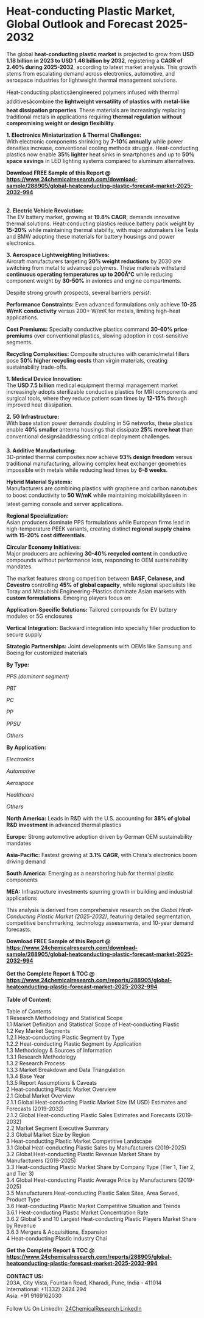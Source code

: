 <h1>Heat-conducting Plastic Market, Global Outlook and Forecast 2025-2032</h1><p>The global <strong>heat-conducting plastic market</strong> is projected to grow from <strong>USD 1.18 billion in 2023 to USD 1.46 billion by 2032</strong>, registering a <strong>CAGR of 2.40% during 2025-2032</strong>, according to latest market analysis. This growth stems from escalating demand across electronics, automotive, and aerospace industries for lightweight thermal management solutions.</p><p>Heat-conducting plasticsâengineered polymers infused with thermal additivesâcombine the <strong>lightweight versatility of plastics with metal-like heat dissipation properties</strong>. These materials are increasingly replacing traditional metals in applications requiring <strong>thermal regulation without compromising weight or design flexibility</strong>.</p><p><strong>1. Electronics Miniaturization &amp; Thermal Challenges:</strong><br>
With electronic components shrinking by <strong>7-10% annually</strong> while power densities increase, conventional cooling methods struggle. Heat-conducting plastics now enable <strong>35% lighter</strong> heat sinks in smartphones and up to <strong>50% space savings</strong> in LED lighting systems compared to aluminum alternatives.</p><div><b>Download FREE Sample of this Report @ 
            <a href="https://www.24chemicalresearch.com/download-sample/288905/global-heatconducting-plastic-forecast-market-2025-2032-994">
            https://www.24chemicalresearch.com/download-sample/288905/global-heatconducting-plastic-forecast-market-2025-2032-994</a></b></div><br><p><strong>2. Electric Vehicle Revolution:</strong><br>
The EV battery market, growing at <strong>19.8% CAGR</strong>, demands innovative thermal solutions. Heat-conducting plastics reduce battery pack weight by <strong>15-20%</strong> while maintaining thermal stability, with major automakers like Tesla and BMW adopting these materials for battery housings and power electronics.</p><p><strong>3. Aerospace Lightweighting Initiatives:</strong><br>
Aircraft manufacturers targeting <strong>20% weight reductions</strong> by 2030 are switching from metal to advanced polymers. These materials withstand <strong>continuous operating temperatures up to 200Â°C</strong> while reducing component weight by <strong>30-50%</strong> in avionics and engine compartments.</p><p>Despite strong growth prospects, several barriers persist:</p><p><strong>Performance Constraints:</strong> Even advanced formulations only achieve <strong>10-25 W/mK conductivity</strong> versus 200+ W/mK for metals, limiting high-heat applications.</p><p><strong>Cost Premiums:</strong> Specialty conductive plastics command <strong>30-60% price premiums</strong> over conventional plastics, slowing adoption in cost-sensitive segments.</p><p><strong>Recycling Complexities:</strong> Composite structures with ceramic/metal fillers pose <strong>50% higher recycling costs</strong> than virgin materials, creating sustainability trade-offs.</p><p><strong>1. Medical Device Innovation:</strong><br>
The <strong>USD 7.5 billion</strong> medical equipment thermal management market increasingly adopts sterilizable conductive plastics for MRI components and surgical tools, where they reduce patient scan times by <strong>12-15%</strong> through improved heat dissipation.</p><p><strong>2. 5G Infrastructure:</strong><br>
With base station power demands doubling in 5G networks, these plastics enable <strong>40% smaller</strong> antenna housings that dissipate <strong>25% more heat</strong> than conventional designsâaddressing critical deployment challenges.</p><p><strong>3. Additive Manufacturing:</strong><br>
3D-printed thermal composites now achieve <strong>93% design freedom</strong> versus traditional manufacturing, allowing complex heat exchanger geometries impossible with metals while reducing lead times by <strong>6-8 weeks</strong>.</p><p><strong>Hybrid Material Systems:</strong><br>
	Manufacturers are combining plastics with graphene and carbon nanotubes to boost conductivity to <strong>50 W/mK</strong> while maintaining moldabilityâseen in latest gaming console and server applications.</p><p><strong>Regional Specialization:</strong><br>
	Asian producers dominate PPS formulations while European firms lead in high-temperature PEEK variants, creating distinct <strong>regional supply chains with 15-20% cost differentials</strong>.</p><p><strong>Circular Economy Initiatives:</strong><br>
	Major producers are achieving <strong>30-40% recycled content</strong> in conductive compounds without performance loss, responding to OEM sustainability mandates.</p><p>The market features strong competition between <strong>BASF, Celanese, and Covestro</strong> controlling <strong>45% of global capacity</strong>, while regional specialists like Toray and Mitsubishi Engineering-Plastics dominate Asian markets with <strong>custom formulations</strong>. Emerging players focus on:</p><p><strong>Application-Specific Solutions:</strong> Tailored compounds for EV battery modules or 5G enclosures</p><p><strong>Vertical Integration:</strong> Backward integration into specialty filler production to secure supply</p><p><strong>Strategic Partnerships:</strong> Joint developments with OEMs like Samsung and Boeing for customized materials</p><p><strong>By Type:</strong></p><p><em>PPS (dominant segment)</em></p><p><em>PBT</em></p><p><em>PC</em></p><p><em>PP</em></p><p><em>PPSU</em></p><p><em>Others</em></p><p><strong>By Application:</strong></p><p><em>Electronics</em></p><p><em>Automotive</em></p><p><em>Aerospace</em></p><p><em>Healthcare</em></p><p><em>Others</em></p><p><strong>North America:</strong> Leads in R&amp;D with the U.S. accounting for <strong>38% of global R&amp;D investment</strong> in advanced thermal plastics</p><p><strong>Europe:</strong> Strong automotive adoption driven by German OEM sustainability mandates</p><p><strong>Asia-Pacific:</strong> Fastest growing at <strong>3.1% CAGR</strong>, with China's electronics boom driving demand</p><p><strong>South America:</strong> Emerging as a nearshoring hub for thermal plastic components</p><p><strong>MEA:</strong> Infrastructure investments spurring growth in building and industrial applications</p><p>This analysis is derived from comprehensive research on the <em>Global Heat-Conducting Plastic Market (2025-2032)</em>, featuring detailed segmentation, competitive benchmarking, technology assessments, and 10-year demand forecasts.</p><div><b>Download FREE Sample of this Report @ 
            <a href="https://www.24chemicalresearch.com/download-sample/288905/global-heatconducting-plastic-forecast-market-2025-2032-994">
            https://www.24chemicalresearch.com/download-sample/288905/global-heatconducting-plastic-forecast-market-2025-2032-994</a></b></div><br><div><b>Get the Complete Report & TOC @ 
            <a href="https://www.24chemicalresearch.com/reports/288905/global-heatconducting-plastic-forecast-market-2025-2032-994">
            https://www.24chemicalresearch.com/reports/288905/global-heatconducting-plastic-forecast-market-2025-2032-994</a></b></div><br>
            <b>Table of Content:</b><p>Table of Contents<br />
1 Research Methodology and Statistical Scope<br />
1.1 Market Definition and Statistical Scope of Heat-conducting Plastic<br />
1.2 Key Market Segments<br />
1.2.1 Heat-conducting Plastic Segment by Type<br />
1.2.2 Heat-conducting Plastic Segment by Application<br />
1.3 Methodology & Sources of Information<br />
1.3.1 Research Methodology<br />
1.3.2 Research Process<br />
1.3.3 Market Breakdown and Data Triangulation<br />
1.3.4 Base Year<br />
1.3.5 Report Assumptions & Caveats<br />
2 Heat-conducting Plastic Market Overview<br />
2.1 Global Market Overview<br />
2.1.1 Global Heat-conducting Plastic Market Size (M USD) Estimates and Forecasts (2019-2032)<br />
2.1.2 Global Heat-conducting Plastic Sales Estimates and Forecasts (2019-2032)<br />
2.2 Market Segment Executive Summary<br />
2.3 Global Market Size by Region<br />
3 Heat-conducting Plastic Market Competitive Landscape<br />
3.1 Global Heat-conducting Plastic Sales by Manufacturers (2019-2025)<br />
3.2 Global Heat-conducting Plastic Revenue Market Share by Manufacturers (2019-2025)<br />
3.3 Heat-conducting Plastic Market Share by Company Type (Tier 1, Tier 2, and Tier 3)<br />
3.4 Global Heat-conducting Plastic Average Price by Manufacturers (2019-2025)<br />
3.5 Manufacturers Heat-conducting Plastic Sales Sites, Area Served, Product Type<br />
3.6 Heat-conducting Plastic Market Competitive Situation and Trends<br />
3.6.1 Heat-conducting Plastic Market Concentration Rate<br />
3.6.2 Global 5 and 10 Largest Heat-conducting Plastic Players Market Share by Revenue<br />
3.6.3 Mergers & Acquisitions, Expansion<br />
4 Heat-conducting Plastic Industry Chai</p><div><b>Get the Complete Report & TOC @ 
            <a href="https://www.24chemicalresearch.com/reports/288905/global-heatconducting-plastic-forecast-market-2025-2032-994">
            https://www.24chemicalresearch.com/reports/288905/global-heatconducting-plastic-forecast-market-2025-2032-994</a></b></div><br><b>CONTACT US:</b><br>
            203A, City Vista, Fountain Road, Kharadi, Pune, India - 411014<br>
            International: +1(332) 2424 294<br>
            Asia: +91 9169162030 <br><br>
            Follow Us On LinkedIn: <a href="https://www.linkedin.com/company/24chemicalresearch/">24ChemicalResearch LinkedIn</a>